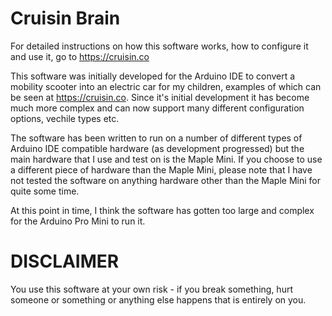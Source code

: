 # Cruisin Brain

For detailed instructions on how this software works, how to configure it and use it, go to https://cruisin.co

This software was initially developed for the Arduino IDE to convert a mobility scooter into an electric car for my children, examples of which can be seen at https://cruisin.co. Since it's initial development it has become much more complex and can now support many different configuration options, vechile types etc.

The software has been written to run on a number of different types of Arduino IDE compatible hardware (as development progressed) but the main hardware that I use and test on is the Maple Mini. If you choose to use a different piece of hardware than the Maple Mini, please note that I have not tested the software on anything hardware other than the Maple Mini for quite some time.

At this point in time, I think the software has gotten too large and complex for the Arduino Pro Mini to run it.

# DISCLAIMER

You use this software at your own risk - if you break something, hurt someone or something or anything else happens
that is entirely on you.
